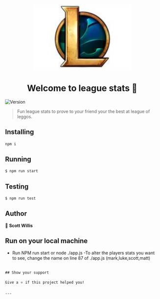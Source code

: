 <p align="center">
  <a href="https://multiscale.io/" target="blank"><img src="./resources/download.jpg" width="320" alt="MultiScale Logo" /></a>
</p>
<h1 align="center">Welcome to league stats 👋</h1>
<p>
  <img alt="Version" src="https://img.shields.io/npm/v/lighthouse.svg">
</p>

> Fun league stats to prove to your friend your the best at league of leggos.

## Installing

```bash
npm i
```

## Running

```bash
$ npm run start
```

## Testing

```bash
$ npm run test
```

## Author

👤 **Scott Willis**

## Run on your local machine

- Run NPM run start or node ./app.js
  -To alter the players stats you want to see, change the name on line 87 of ./app.js (mark,luke,scott,matt)

```

## Show your support

Give a ⭐️ if this project helped you!

---
```
